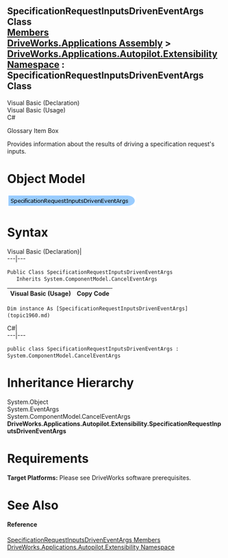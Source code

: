 SpecificationRequestInputsDrivenEventArgs Class   
[Members](topic1961.md)   
[DriveWorks.Applications Assembly](topic13.md) > [DriveWorks.Applications.Autopilot.Extensibility Namespace](topic1633.md) : SpecificationRequestInputsDrivenEventArgs Class  
---  
  
Visual Basic (Declaration)    
Visual Basic (Usage)    
C# 

Glossary Item Box

Provides information about the results of driving a specification request's inputs. 

# Object Model

![](dotnetdiagramimages/image70.png)

# Syntax

Visual Basic (Declaration)|   
---|---  
      
    
    Public Class SpecificationRequestInputsDrivenEventArgs 
       Inherits System.ComponentModel.CancelEventArgs  
  
Visual Basic (Usage)| Copy Code  
---|---  
      
    
    Dim instance As [SpecificationRequestInputsDrivenEventArgs](topic1960.md)  
  
C#|   
---|---  
      
    
    public class SpecificationRequestInputsDrivenEventArgs : System.ComponentModel.CancelEventArgs   
  
# Inheritance Hierarchy

System.Object  
System.EventArgs  
System.ComponentModel.CancelEventArgs  
**DriveWorks.Applications.Autopilot.Extensibility.SpecificationRequestInputsDrivenEventArgs**  


# Requirements

**Target Platforms:** Please see DriveWorks software prerequisites.

# See Also

#### Reference

[SpecificationRequestInputsDrivenEventArgs Members](topic1961.md)   
[DriveWorks.Applications.Autopilot.Extensibility Namespace](topic1633.md)


